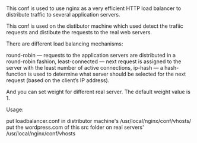 #

This conf is used to use nginx as a very efficient HTTP load balancer to distribute traffic to several application servers.

This conf is used on the distibutor machine which used detect the trafiic requests and distibute the requests to the real web servers.

There are different load balancing mechanisms:

round-robin — requests to the application servers are distributed in a round-robin fashion,
least-connected — next request is assigned to the server with the least number of active connections,
ip-hash — a hash-function is used to determine what server should be selected for the next request (based on the client’s IP address).

And you can set weight for different real server. The default weight value is 1.



Usage:

put loadbalancer.conf in distributor machine's /usr/local/nginx/conf/vhosts/
put the wordpress.com of this src folder on real servers' /usr/local/nginx/conf/vhosts
